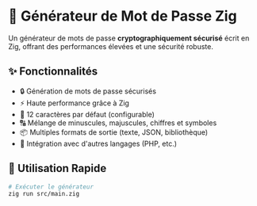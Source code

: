# 🔐 Générateur de Mot de Passe Zig

Un générateur de mots de passe **cryptographiquement sécurisé** écrit en Zig, offrant des performances élevées et une sécurité robuste.

## ✨ Fonctionnalités

- 🔒 Génération de mots de passe sécurisés
- ⚡ Haute performance grâce à Zig
- 🎯 12 caractères par défaut (configurable)
- 🔠 Mélange de minuscules, majuscules, chiffres et symboles
- 📦 Multiples formats de sortie (texte, JSON, bibliothèque)
- 🔌 Intégration avec d'autres langages (PHP, etc.)

## 🚀 Utilisation Rapide

```bash
# Exécuter le générateur
zig run src/main.zig
